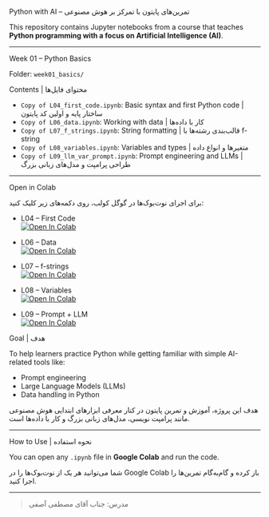 Python with AI – تمرین‌های پایتون با تمرکز بر هوش مصنوعی

This repository contains Jupyter notebooks from a course that teaches **Python programming with a focus on Artificial Intelligence (AI)**.

---

Week 01 – Python Basics

Folder: `week01_basics/`


Contents | محتوای فایل‌ها

- `Copy of L04_first_code.ipynb`: Basic syntax and first Python code | ساختار پایه و اولین کد پایتون
- `Copy of L06_data.ipynb`: Working with data | کار با داده‌ها
- `Copy of L07_f_strings.ipynb`: String formatting | قالب‌بندی رشته‌ها با f-string
- `Copy of L08_variables.ipynb`: Variables and types | متغیرها و انواع داده
- `Copy of L09_llm_var_prompt.ipynb`: Prompt engineering and LLMs | طراحی پرامپت و مدل‌های زبانی بزرگ

---
Open in Colab

برای اجرای نوت‌بوک‌ها در گوگل کولب، روی دکمه‌های زیر کلیک کنید:

- L04 – First Code  
  [![Open In Colab](https://colab.research.google.com/assets/colab-badge.svg)](https://colab.research.google.com/github/Nsport441/python-projects-class/blob/main/week01_basics/Copy%20of%20L04_first_code.ipynb)

- L06 – Data  
  [![Open In Colab](https://colab.research.google.com/assets/colab-badge.svg)](https://colab.research.google.com/github/Nsport441/python-projects-class/blob/main/week01_basics/Copy%20of%20L06_data.ipynb)

- L07 – f-strings  
  [![Open In Colab](https://colab.research.google.com/assets/colab-badge.svg)](https://colab.research.google.com/github/Nsport441/python-projects-class/blob/main/week01_basics/Copy%20of%20L07_f_strings.ipynb)

- L08 – Variables  
  [![Open In Colab](https://colab.research.google.com/assets/colab-badge.svg)](https://colab.research.google.com/github/Nsport441/python-projects-class/blob/main/week01_basics/Copy%20of%20L08_variables.ipynb)

- L09 – Prompt + LLM  
  [![Open In Colab](https://colab.research.google.com/assets/colab-badge.svg)](https://colab.research.google.com/github/Nsport441/python-projects-class/blob/main/week01_basics/Copy%20of%20L09_llm_var_prompt.ipynb)


Goal | هدف

To help learners practice Python while getting familiar with simple AI-related tools like:
- Prompt engineering
- Large Language Models (LLMs)
- Data handling in Python

هدف این پروژه، آموزش و تمرین پایتون در کنار معرفی ابزارهای ابتدایی هوش مصنوعی مانند پرامپت نویسی، مدل‌های زبانی بزرگ و کار با داده‌ها است.

---

How to Use | نحوه استفاده

You can open any `.ipynb` file in **Google Colab** and run the code.

شما می‌توانید هر یک از نوت‌بوک‌ها را در Google Colab باز کرده و گام‌به‌گام تمرین‌ها را اجرا کنید.

---

> مدرس: جناب آقای مصطفی آصفی
